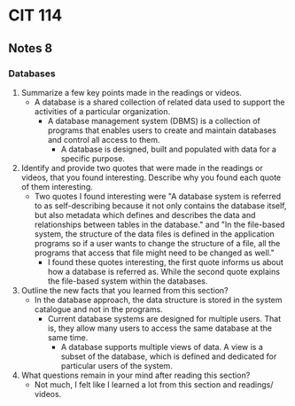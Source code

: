 # CIT 114
## Notes 8
### Databases
1. Summarize a few key points made in the readings or videos.
   - A database is a shared collection of related data used to support the activities of a particular organization.
     - A database management system (DBMS) is a collection of programs that enables users to create and maintain databases and control all access to them.
       - A database is designed, built and populated with data for a specific purpose.
2. Identify and provide two quotes that were made in the readings or videos, that you found interesting. Describe why you found each quote of them interesting.
   - Two quotes I found interesting were "A database system is referred to as self-describing because it not only contains the database itself, but also metadata which defines
     and describes the data and relationships between tables in the database." and "In the file-based system, the structure of the data files is defined in the application programs so
     if a user wants to change the structure of a file, all the programs that access that file might need to be changed as well."
     - I found these quotes interesting, the first quote informs us about how a database is referred as. While the second quote explains the file-based system within the databases.
3. Outline the new facts that you learned from this section?
   - In the database approach, the data structure is stored in the system catalogue and not in the programs.
     - Current database systems are designed for multiple users. That is, they allow many users to access the same database at the same time.
       - A database supports multiple views of data.  A view is a subset of the database, which is defined and dedicated for particular users of the system.
4. What questions remain in your mind after reading this section?
   - Not much, I felt like I learned a lot from this section and readings/ videos.
